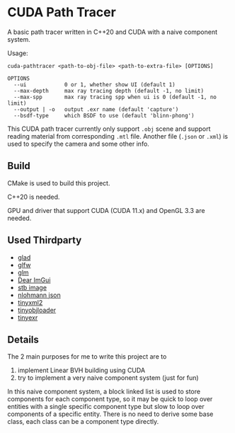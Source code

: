 # CUDA Path Tracer

A basic path tracer written in C++20 and CUDA with a naive component system.

Usage:

```
cuda-pathtracer <path-to-obj-file> <path-to-extra-file> [OPTIONS]

OPTIONS
  --ui            0 or 1, whether show UI (default 1)
  --max-depth     max ray tracing depth (default -1, no limit)
  --max-spp       max ray tracing spp when ui is 0 (default -1, no limit)
  --output | -o   output .exr name (default 'capture')
  --bsdf-type     which BSDF to use (default 'blinn-phong')
```

This CUDA path tracer currently only support `.obj` scene and support reading material from corresponding `.mtl` file. Another file (`.json` or `.xml`) is used to specify the camera and some other info.

## Build

CMake is used to build this project.

C++20 is needed.

GPU and driver that support CUDA (CUDA 11.x) and OpenGL 3.3 are needed.

## Used Thirdparty

* [glad](https://github.com/Dav1dde/glad)
* [glfw](https://github.com/glfw/glfw)
* [glm](https://github.com/g-truc/glm)
* [Dear ImGui](https://github.com/ocornut/imgui)
* [stb image](https://github.com/nothings/stb)
* [nlohmann json](https://github.com/nlohmann/json)
* [tinyxml2](https://github.com/leethomason/tinyxml2)
* [tinyobjloader](https://github.com/tinyobjloader/tinyobjloader)
* [tinyexr](https://github.com/syoyo/tinyexr)

## Details

The 2 main purposes for me to write this project are to

1. implement Linear BVH building using CUDA
2. try to implement a very naive component system (just for fun)

In this naive component system, a block linked list is used to store components for each component type, so it may be quick to loop over entities with a single specific component type but slow to loop over components of a specific entity. There is no need to derive some base class, each class can be a component type directly.

